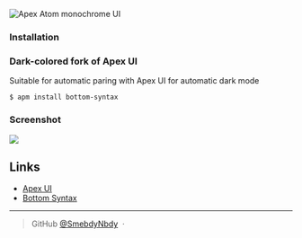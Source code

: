 ![Apex Atom monochrome UI](assets/logo.png)

### Installation

### Dark-colored fork of Apex UI
Suitable for automatic paring with Apex UI for automatic dark mode

```
$ apm install bottom-syntax
```

### Screenshot

![](assets/normal.jpg)

## Links

- [Apex UI](https://github.com/apex/apex-ui)
- [Bottom Syntax](https://github.com/smebdy-nbdy/bottom-syntax)

---
> GitHub [@SmebdyNbdy](https://github.com/smebdynbdy) &nbsp;&middot;&nbsp;
